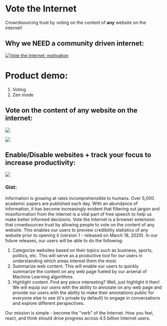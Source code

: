 # Vote the Internet
Crowrdsourcing trust by voting on the content of __any__ website on the internet!


## Why we NEED a community driven internet:
[![Vote the Internet: motivation](https://img.youtube.com/vi/NA3KoBhlMns/0.jpg)](https://www.youtube.com/watch?v=NA3KoBhlMns)

# Product demo:
<ol>
<li>Voting</li>
<li>Zen mode</li>
</ol>

## Vote on the content of any website on the internet:
![](https://github.com/RoundPegs9/vote-the-internet-chrome-extension/blob/master/assets/info_votes_search.png)

![](https://github.com/RoundPegs9/vote-the-internet-chrome-extension/blob/master/assets/vti.gif)

## Enable/Disable websites + track your focus to increase productivity:
![](https://github.com/RoundPegs9/vote-the-internet-chrome-extension/blob/master/assets/zen.gif)

### Gist:
Information is growing at rates incomprehensible to humans. Over 5,000 academic papers are published each day. With an abundance of information, it has become increasingly evident that filtering out jargon and misinformation from the internet is a vital part of free speech to help us make better informed decisions. 
Vote the Internet is a browser extension that crowdsources trust by allowing people to vote on the content of any website. This enables our users to preview credibility statistics of any website prior to opening it (version 1 - released on March 18, 2020).
In our future releases, our users will be able to do the following:
1. Categorize websites based on their topics such as business, sports, politics, etc. This will serve as a productive tool for our users in understanding which areas interest them the most.
2. Summarize web content. This will enable our users to quickly summarize the content on any web page fueled by our arsenal of Machine Learning algorithms.
3. Highlight content. Find any piece interesting? Well, just highlight it then! We will equip our users with the ability to annotate on any web page and provide our users with the ability to make their annotations public for everyone else to see (it's private by default) to engage in conversations and explore different perspectives.

Our mission is simple - become the "verb" of the Internet. How you feel, react, and think should drive progress across 4.5 billion Internet users.
